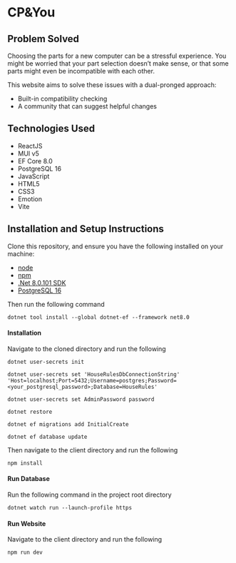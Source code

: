 # CP&You
## Problem Solved
Choosing the parts for a new computer can be a stressful experience. You might be worried that your part selection doesn’t make sense, or that some parts might even be incompatible with each other.

This website aims to solve these issues with a dual-pronged approach:
- Built-in compatibility checking
- A community that can suggest helpful changes

## Technologies Used
- ReactJS
- MUI v5
- EF Core 8.0
- PostgreSQL 16
- JavaScript
- HTML5
- CSS3
- Emotion
- Vite

## Installation and Setup Instructions
Clone this repository, and ensure you have the following installed on your machine:
- [node](https://github.com/nodejs/node)
- [npm](https://github.com/npm/cli)
- [.Net 8.0.101 SDK](https://dotnet.microsoft.com/en-us/download/dotnet/8.0)
- [PostgreSQL 16](https://www.enterprisedb.com/downloads/postgres-postgresql-downloads)

Then run the following command
```
dotnet tool install --global dotnet-ef --framework net8.0
```
#### Installation
Navigate to the cloned directory and run the following
```
dotnet user-secrets init
```
```
dotnet user-secrets set 'HouseRulesDbConnectionString' 'Host=localhost;Port=5432;Username=postgres;Password=<your_postgresql_password>;Database=HouseRules'
```
```
dotnet user-secrets set AdminPassword password
```
```
dotnet restore
```
```
dotnet ef migrations add InitialCreate
```
```
dotnet ef database update
```
Then navigate to the client directory and run the following
```
npm install
```
#### Run Database
Run the following command in the project root directory
```
dotnet watch run --launch-profile https
```
#### Run Website
Navigate to the client directory and run the following
```
npm run dev
```